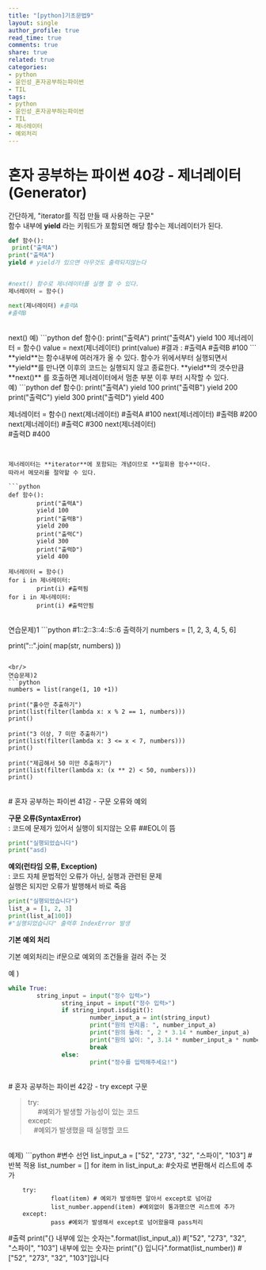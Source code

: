 ```yaml
---
title: "[python]기초문법9"
layout: single
author_profile: true
read_time: true
comments: true
share: true
related: true
categories:
- python
- 윤인성_혼자공부하는파이썬
- TIL
tags:
- python
- 윤인성_혼자공부하는파이썬
- TIL
- 제너레이터
- 예외처리
---
```


# 혼자 공부하는 파이썬 40강 - 제너레이터(Generator)

간단하게, "iterator를 직접 만들 때 사용하는 구문"   
함수 내부에 **yield** 라는 키워드가 포함되면 해당 함수는 제너레이터가 된다.   

```python
def 함수():
 print("출력A")
print("출력A")
yield # yield가 있으면 아무것도 출력되지않는다


#next() 함수로 제너레이터를 실행 할 수 있다.   
제너레이터 = 함수()

next(제너레이터) #출력A
#출력B
```
   
<br/>
next() 예)
```python
def 함수():
        print("출력A")
        print("출력A")
        yield 100
제너레이터 = 함수()
value = next(제너레이터)
print(value)
#결과 :
#출력A
#출력B
#100
```
   
<br/>
**yield**는 함수내부에 여러개가 올 수 있다.   
함수가 위에서부터 실행되면서 **yield**를 만나면 이후의 코드는 실행되지 않고 종료한다.   
**yield**의 갯수만큼 **next()** 를 호출하면 제너레이터에서 멈춘 부분 이후 부터 시작할 수 있다.   
   
<br/>
예)
```python
def 함수():
        print("출력A")
        yield 100
        print("출력B")
        yield 200
        print("출력C")
        yield 300
        print("출력D")
        yield 400

제너레이터 = 함수()
next(제너레이터) 
#출력A
#100
next(제너레이터) 
#출력B
#200
next(제너레이터) 
#출력C
#300
next(제너레이터)   
#출력D
#400 
```


제너레이터는 **iterator**에 포함되는 개념이므로 **일회용 함수**이다.   
따라서 메모리를 절약할 수 있다.   

```python
def 함수():
        print("출력A")
        yield 100
        print("출력B")
        yield 200
        print("출력C")
        yield 300
        print("출력D")
        yield 400

제너레이터 = 함수()
for i in 제너레이터:
        print(i) #출력됨
for i in 제너레이터:
        print(i) #출력안됨
```
   
	 
<br/>
연습문제)1
```python
#1::2::3::4::5::6 출력하기
numbers = [1, 2, 3, 4, 5, 6]

print("::".join(
        map(str, numbers)
))
```
   
<br/>
연습문제)2
```python
numbers = list(range(1, 10 +1))

print("홀수만 추출하기")
print(list(filter(lambda x: x % 2 == 1, numbers)))
print()

print("3 이상, 7 미만 추출하기")
print(list(filter(lambda x: 3 <= x < 7, numbers)))
print()

print("제곱해서 50 미만 추출하기")
print(list(filter(lambda x: (x ** 2) < 50, numbers)))
print()
```

<br/>
# 혼자 공부하는 파이썬 41강 - 구문 오류와 예외

**구문 오류(SyntaxError)**   
: 코드에 문제가 있어서 실행이 되지않는 오류  ##EOL이 뜸   
   
```python
print("실행되었습니다")
print("asd)
```

**예외(런타임 오류, Exception)**   
: 코드 자체 문법적인 오류가 아닌, 실행과 관련된 문제   
 실행은 되지만 오류가 발행해서 바로 죽음   

 ```python
print("실행되었습니다")
 list_a = [1, 2, 3]
 print(list_a[100])
 #"실행되었습니다" 출력후 IndexError 발생
```

**기본 예외 처리**   
   
 기본 예외처리는 if문으로 예외의 조건들을 걸러 주는 것   

 예 )
 ```python
while True:
         string_input = input("정수 입력>")
                string_input = input("정수 입력>")
                if string_input.isdigit():
                        number_input_a = int(string_input)
                        print("원의 반지름: ", number_input_a)
                        print("원의 둘레: ", 2 * 3.14 * number_input_a)
                        print("원의 넓이: ", 3.14 * number_input_a * number_input_a)
                        break
                else:
                        print("정수를 입력해주세요!")
```

<br/>
# 혼자 공부하는 파이썬 42강 - try except 구문

> try:   
> &nbsp;&nbsp; &nbsp; #예외가 발생할 가능성이 있는 코드   
> except:   
> &nbsp;&nbsp;&nbsp;#예외가 발생했을 때 실행할 코드   
   
<br/>
예제)
```python
#변수 선언
list_input_a = ["52", "273", "32", "스파이", "103"]
#반복 적용
list_number = []
for item in list_input_a:
        #숫자로 변환해서 리스트에 추가

        try:
                float(item) # 예외가 발생하면 알아서 except로 넘어감
                list_number.append(item) #예외없이 통과했으면 리스트에 추가
        except:
                pass #예외가 발생해서 except로 넘어왔을때 pass처리

#출력
print("{} 내부에 있는 숫자는".format(list_input_a)) #["52", "273", "32", "스파이", "103"] 내부에 있는 숫자는
print("{} 입니다".format(list_number)) #["52", "273", "32", "103"]입니다
```